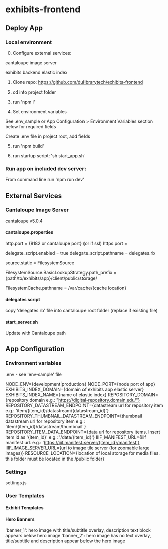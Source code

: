 # exhibits-frontend

## Deploy App

### Local environment

0. Configure external services:

cantaloupe image server

exhibits backend elastic index

1. Clone repo: https://github.com/dulibrarytech/exhibits-frontend

2. cd into project folder

3. run 'npm i'

4. Set environment variables

See .env_sample or App Configuration > Environment Variables section below for required fields

Create .env file in project root, add fields

5. run 'npm build'

6. run startup script: 'sh start_app.sh'

### Run app on included dev server:

From command line run 'npm run dev'

## External Services

### Cantaloupe Image Server

cantaloupe v5.0.4

#### cantaloupe.properties

http.port = {8182 or cantaloupe port}
(or if ssl) https.port = 

delegate_script.enabled = true
delegate_script.pathname = delegates.rb

source.static = FilesystemSource

FilesystemSource.BasicLookupStrategy.path_prefix = {path/to/exhibits/app}/client/public/storage/

FilesystemCache.pathname = /var/cache/{cache location}

#### delegates script

copy 'delegates.rb' file into cantaloupe root folder (replace if existing file)

#### start_server.sh

Update with Cantaloupe path

## App Configuration 

### Environment variables

.env - see 'env-sample' file

NODE_ENV={development|production}
NODE_PORT={node port of app}
EXHIBITS_INDEX_DOMAIN={domain of exhibits app elastic server}
EXHIBITS_INDEX_NAME={name of elastic index}
REPOSITORY_DOMAIN={repository domain e.g.: "https://digital-repository.domain.edu/"}
REPOSITORY_DATASTREAM_ENDPOINT={datastream url for repository item e.g.: 'item/{item_id}/datastream/{datastream_id}'}
REPOSITORY_THUMBNAIL_DATASTREAM_ENDPOINT={thumbnail datastream url for repository item e.g.: 'item/{item_id}/datastream/thumbnail'}
REPOSITORY_ITEM_DATA_ENDPOINT={data url for repository items. Insert item id as '{item_id}' e.g.: '/data/{item_id}'}
IIIF_MANIFEST_URL={iiif manifest url. e.g.: 'https://iiif.manifest.server/{item_id}/manifest'}
IIIF_IMAGE_SERVER_URL={url to image tile server (for zoomable large images)}
RESOURCE_LOCATION={location of local storage for media files. this folder must be located in the /public folder}

### Settings

settings.js

### User Templates

#### Exhibit Templates

#### Hero Banners

'banner_1': hero image with title/subtitle overlay, description text block appears below hero image
'banner_2': hero image has no text overlay, title/subtitle and description appear below the hero image


